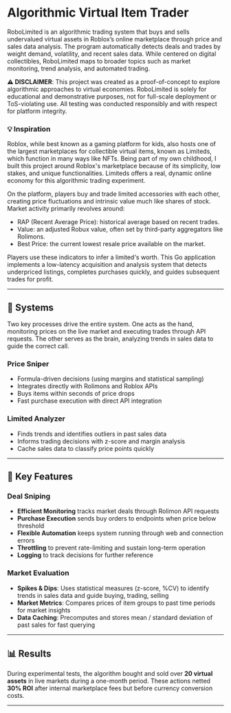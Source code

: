 # Algorithmic Virtual Item Trader

RoboLimited is an algorithmic trading system that buys and sells undervalued virtual assets in Roblox’s online marketplace through price and sales data analysis. The program automatically detects deals and trades by weight demand, volatility, and recent sales data. While centered on digital collectibles, RoboLimited maps to broader topics such as market monitoring, trend analysis, and automated trading.

**⚠️ DISCLAIMER**:
This project was created as a proof-of-concept to explore algorithmic approaches to virtual economies. RoboLimited is solely for educational and demonstrative purposes, not for full-scale deployment or ToS-violating use. All testing was conducted responsibly and with respect for platform integrity.

### 💡 Inspiration ###
Roblox, while best known as a gaming platform for kids, also hosts one of the largest marketplaces for collectible virtual items, known as Limiteds, which function in many ways like NFTs. Being part of my own childhood, I built this project around Roblox's marketplace because of its simplicity, low stakes, and unique functionalities. Limiteds offers a real, dynamic online economy for this algorithmic trading experiment.

On the platform, players buy and trade limited accessories with each other, creating price fluctuations and intrinsic value much like shares of stock. Market activity primarily revolves around:
- RAP (Recent Average Price): historical average based on recent trades.
- Value: an adjusted Robux value, often set by third-party aggregators like Rolimons.
- Best Price: the current lowest resale price available on the market.

Players use these indicators to infer a limited's worth. This Go application implements a low-latency acquisition and analysis system that detects underpriced listings, completes purchases quickly, and guides subsequent trades for profit.

---

## 📌 Systems

Two key processes drive the entire system. One acts as the hand, monitoring prices on the live market and executing trades through API requests. The other serves as the brain, analyzing trends in sales data to guide the correct call.

### Price Sniper
- Formula-driven decisions (using margins and statistical sampling)
- Integrates directly with Rolimons and Roblox APIs
- Buys items within seconds of price drops
- Fast purchase execution with direct API integration

### Limited Analyzer
- Finds trends and identifies outliers in past sales data
- Informs trading decisions with z-score and margin analysis
- Cache sales data to classify price points quickly


---

## 🚀 Key Features

### Deal Sniping  
- **Efficient Monitoring** tracks market deals through Rolimon API requests
- **Purchase Execution** sends buy orders to endpoints when price below threshold
- **Flexible Automation** keeps system running through web and connection errors
- **Throttling** to prevent rate-limiting and sustain long-term operation
- **Logging** to track decisions for further reference

### Market Evaluation
- **Spikes & Dips**: Uses statistical measures (z-score, %CV) to identify trends in sales data and guide buying, trading, selling
- **Market Metrics**: Compares prices of item groups to past time periods for market insights  
- **Data Caching**: Precomputes and stores mean / standard deviation of past sales for fast querying

---


## 📊 Results
During experimental tests, the algorithm bought and sold over **20 virtual assets** in live markets during a one-month period. These actions netted **30% ROI** after internal marketplace fees but before currency conversion costs.

---

#
